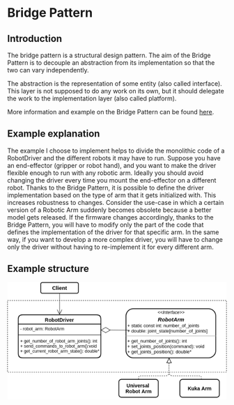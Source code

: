 # Bridge Pattern

## Introduction
The bridge pattern is a structural design pattern. The aim of the Bridge Pattern is to decouple an abstraction from its implementation so that the two can vary independently.

The abstraction is the representation of some entity (also called interface). This layer is not supposed to do any work on its own, but it should delegate the work to the implementation layer (also called platform).

More information and example on the Bridge Pattern can be found [here](https://refactoring.guru/design-patterns/bridge).


## Example explanation

The example I choose to implement helps to divide the monolithic code of a RobotDriver and the different robots it may have to run. Suppose you have an end-effector (gripper or robot hand), and you want to make the driver flexible enough to run with any robotic arm. Ideally you should avoid changing the driver every time you mount the end-effector on a different robot. Thanks to the Bridge Pattern, it is possible to define the driver implementation based on the type of arm that it gets initialized with. This increases robustness to changes. Consider the use-case in which a certain version of a Robotic Arm suddenly becomes obsolete because a better model gets released. If the firmware changes accordingly, thanks to the Bridge Pattern, you will have to modify only the part of the code that defines the implementation of the driver for that specific arm. In the same way, if you want to develop a more complex driver, you will have to change only the driver without having to re-implement it for every different arm.

## Example structure

![image](https://github.com/giusebar/design_patterns_robotics/blob/master/bridge_pattern/images/bridge_pattern.png?raw=true)

